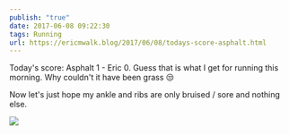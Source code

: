 ```yaml
---
publish: "true"
date: 2017-06-08 09:22:30
tags: Running
url: https://ericmwalk.blog/2017/06/08/todays-score-asphalt.html
---
```


Today's score: Asphalt 1 - Eric 0. Guess that is what I get for running this morning. Why couldn't it have been grass 😒

Now let's just hope my ankle and ribs are only bruised / sore and nothing else.

![](https://ericmwalk.blog/uploads/2022/6113485441.jpg)